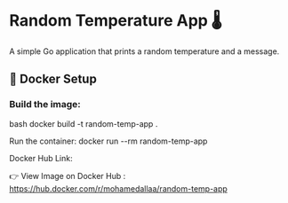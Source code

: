 # Random Temperature App 🌡

A simple Go application that prints a random temperature and a message.

## 🐳 Docker Setup

### Build the image:
bash
docker build -t random-temp-app .

Run the container:
docker run --rm random-temp-app

Docker Hub Link:

👉 View Image on Docker Hub : 
https://hub.docker.com/r/mohamedallaa/random-temp-app
